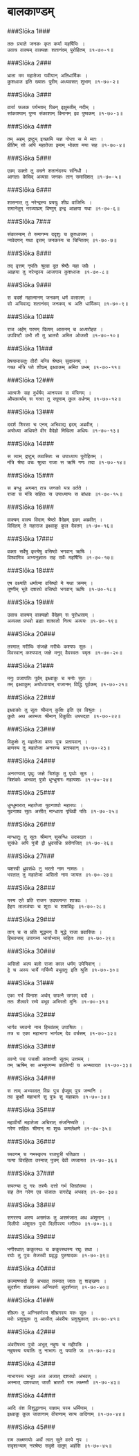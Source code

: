 बालकाण्डम्
===============================


###Slōka 1###


    ततः प्रभाते जनकः कृत कर्मा महर्षिभिः ।
    उवाच वाक्यम् वाक्यज्ञः शतानंदम् पुरोहितम् ॥१-७०-१॥


###Slōka 2###


    भ्राता मम महातेजा यवीयान् अतिधार्मिकः ।
    कुशध्वज इति ख्यातः पुरीम् अध्यवसत् शुभाम् ॥१-७०-२॥


###Slōka 3###


    वार्या फलक पर्यन्ताम् पिबन् इक्षुमतीम् नदीम् ।
    सांकाश्याम् पुण्य संकाशाम् विमानम् इव पुष्पकम् ॥१-७०-३॥


###Slōka 4###


    तम् अहम् द्रष्टुम् इच्छामि यज्ञ गोप्ता स मे मतः ।
    प्रीतिम् सो अपि महातेजा इमाम् भोक्ता मया सह ॥१-७०-४॥


###Slōka 5###


    एवम् उक्तो तु वचने शतानंदस्य संनिधौ ।
    आगताः केचिद् अव्यग्रा जनकः तान् समादिशत् ॥१-७०-५॥


###Slōka 6###


    शासनात् तु नरेन्द्रस्य प्रययुः शीघ्र वाजिभिः ।
    समानेतुम् नरव्याघ्रम् विष्णुम् इन्द्र आज्ञया यथा ॥१-७०-६॥


###Slōka 7###


    संकास्याम् ते समागम्य ददृशुः च कुश्ध्वजम् ।
    न्यवेदयन् यथा वृत्तम् जनकस्य च चिन्तितम् ॥१-७०-७॥


###Slōka 8###


    तद् वृत्तम् नृपतिः श्रुत्वा दूत श्रेष्ठैः महा जवैः ।
    आज्ञया तु नरेन्द्रस्य आजगाम कुशध्वजः ॥१-७०-८॥


###Slōka 9###


    स ददर्श महात्मानम् जनकम् धर्म वत्सलम् ।
    सो अभिवाद्य शतानंदम् जनकम् च अति धार्मिकम् ॥१-७०-९॥


###Slōka 10###


    राज अर्हम् परमम् दिव्यम् आसनम् च अध्यरोहत ।
    उपविष्टौ उभौ तौ तु भ्रातरौ अमित ओजसौ ॥१-७०-१०॥


###Slōka 11###


    प्रेषयामासतुः वीरौ मन्त्रि श्रेष्ठम् सुदामनम् ।
    गच्छ मंत्रि पते शीघ्रम् इक्ष्वाकम् अमित प्रभम् ॥१-७०-११॥


###Slōka 12###


    आत्मजैः सह दुर्धर्षम् आनयस्व स मंत्रिणम् ।
    औपकार्याम् स गत्वा तु रघूणाम् कुल वर्धनम् ॥१-७०-१२॥


###Slōka 13###


    ददर्श शिरसा च एनम् अभिवाद्य इदम् अब्रवीत् ।
    अयोध्या अधिपते वीर वैदेहो मिथिला अधिपः ॥१-७०-१३॥


###Slōka 14###


    स त्वाम् द्रष्टुम् व्यवसितः स उपाध्याय पुरोहितम् ।
    मंत्रि श्रेष्ठ वचः श्रुत्वा राजा स ऋषि गणः तदा ॥१-७०-१४॥


###Slōka 15###


    स बन्धुः अगमत् तत्र जनको यत्र वर्तते ।
    राजा च मंत्रि सहितः स उपाध्यायः स बांधवः ॥१-७०-१५॥


###Slōka 16###


    वाक्यम् वाक्य विदाम् श्रेष्ठो वैदेहम् इदम् अब्रवीत् ।
    विदितम् ते महाराज इक्ष्वाकु कुल दैवतम् ॥१-७०-१६॥


###Slōka 17###


    वक्ता सर्वेषु कृत्येषु वसिष्ठो भगवान् ऋषिः ।
    विश्वामित्र अभ्यनुज्ञातः सह सर्वैः महर्षिभिः ॥१-७०-१७॥


###Slōka 18###


    एष वक्ष्यति धर्मात्मा वसिष्ठो मे यथा क्रमम् ।
    तूष्णीम् भूते दशरथे वसिष्ठो भगवान् ऋषिः ॥१-७०-१८॥


###Slōka 19###


    उवाच वाक्यम् वाक्यज्ञो वैदेहम् स पुरोधसाम् ।
    अव्यक्त प्रभवो ब्रह्मा शाश्वतो नित्य अव्ययः ॥१-७०-१९॥


###Slōka 20###


    तस्मात् मरीचिः संजज्ञे मरीचेः कश्यपः सुतः ।
    विवस्वान् कश्यपात् जज्ञे मनुर् वैवस्वतः स्मृतः ॥१-७०-२०॥


###Slōka 21###


    मनुः प्रजापतिः पूर्वम् इक्ष्वाकुः च मनोः सुतः ।
    तम् इक्ष्वाकुम् अयोध्यायाम् राजानम् विद्धि पूर्वकम् ॥१-७०-२१॥


###Slōka 22###


    इक्ष्वाकोः तु सुतः श्रीमान् कुक्षिः इति एव विश्रुतः ।
    कुक्षेः अथ आत्मजः श्रीमान् विकुक्षिः उपपद्यत ॥१-७०-२२॥


###Slōka 23###


    विकुक्षेः तु महातेजा बाणः पुत्रः प्रतापवान् ।
    बाणस्य तु महातेजा अनरण्यः प्रतापवान् ॥१-७०-२३॥


###Slōka 24###


    अनरण्यात् पृथुः जज्ञे त्रिशंकुः तु पृथोः सुतः ।
    त्रिशंकोः अभवत् पुत्रो धुन्धुमारः महायशाः ॥१-७०-२४॥


###Slōka 25###


    धुन्धुमारात् महातेजा युवनाश्वो महारथः ।
    युवनाश्व सुतः असीत् मान्धाता पृथिवी पतिः ॥१-७०-२५॥


###Slōka 26###


    मान्धातुः तु सुतः श्रीमान् सुसन्धिः उदपद्यत ।
    सुसंधेः अपि पुत्रौ द्वौ ध्रुवसंधिः प्रसेनजित् ॥१-७०-२६॥


###Slōka 27###


    यशस्वी ध्रुवसंधेः तु भरतो नाम नामतः ।
    भरतात् तु महातेजा असितो नाम जायत ॥१-७०-२७॥


###Slōka 28###


    यस्य एते प्रति राजन उदपत्यन्त शात्रवः ।
    हैहय तालजंघाः च शूराः च शशबिंद्वः ॥१-७०-२८॥


###Slōka 29###


    तान् च स प्रति युद्ध्यन् वै युद्धे राजा प्रवासितः ।
    हिमवन्तम् उपागम्य भार्याभ्याम् सहितः तदा ॥१-७०-२९॥


###Slōka 30###


    असितो अल्प बलो राजा काल धर्मम् उपेयिवान् ।
    द्वे च अस्य भार्ये गर्भिण्यै बभूवतुः इति श्रुति ॥१-७०-३०॥


###Slōka 31###


    एका गर्भ विनाश अर्थम् सपत्नै सगरम् ददौ ।
    ततः शैलवरे रम्ये बभूव अभिरतो मुनिः ॥१-७०-३१॥


###Slōka 32###


    भार्गव च्यवनो नाम हिमवंतम् उपाश्रितः ।
    तत्र च एका महाभागा भार्गवम् देव वर्चसम् ॥१-७०-३२॥


###Slōka 33###


    ववन्दे पद्म पत्राक्षी कांक्षन्ती सुतम् उत्तमम् ।
    तम् ऋषिम् सा अभ्युपगम्य कालिन्दी च अभ्यवादत ॥१-७०-३३॥


###Slōka 34###


    स ताम् अभ्यवदत् विप्रः पुत्र ईप्सुम् पुत्र जन्मनि ।
    तव कुक्षौ महाभागे सु पुत्रः सु महाबलः ॥१-७०-३४॥


###Slōka 35###


    महावीर्यो महातेजा अचिरात् संजनिष्यति ।
    गरेण सहितः श्रीमान् मा शुचः कमलेक्षणे ॥१-७०-३५॥


###Slōka 36###


    च्यवनम् च नमस्कृत्य राजपुत्री पतिव्रता ।
    पत्या विरहिता तस्मात् पुत्रम् देवी व्यजायत ॥१-७०-३६॥


###Slōka 37###


    सपत्न्या तु गरः तस्यैः दत्तो गर्भ जिघांसया ।
    सह तेन गरेण एव संजातः सगरोइ अभवत् ॥१-७०-३७॥


###Slōka 38###


    सगरस्य अस्य असमंजः तु असमंजात् अथ अंशुमान् ।
    दिलीपो अंशुमतः पुत्रो दिलीपस्य भगीरथः ॥१-७०-३८॥


###Slōka 39###


    भगीरथात् ककुत्स्थः च ककुत्स्थस्य रघुः तथा ।
    रघोः तु पुत्रः तेजस्वी प्रवृद्धः पुरुषादकः ॥१-७०-३९॥


###Slōka 40###


    कल्माषपादो हि अभवत् तस्मात् जातः तु शङ्खणः ।
    सुदर्शनः शंखणस्य अग्निवर्णः सुदर्शनात् ॥१-७०-४०॥


###Slōka 41###


    शीघ्रगः तु अग्निवर्णस्य शीघ्रगस्य मरुः सुतः ।
    मरोः प्रशुश्रुकः तु आसीत् अंबरीषः प्रशुश्रुकात् ॥१-७०-४१॥


###Slōka 42###


    अंबरीषस्य पुत्रो अभूत् नहुषः च महीपतिः ।
    नहुषस्य ययातिः तु नाभागः तु ययाति जः ॥१-७०-४२॥


###Slōka 43###


    नाभागस्य भभूव अज अजात् दशरथो अभवत् ।
    अस्मात् दशरथात् जातौ भ्रातरौ राम लक्ष्मणौ ॥१-७०-४३॥


###Slōka 44###


    आदि वंश विशुद्धानाम् राज्ञाम् परम धर्मिणाम् ।
    इक्ष्वाकु कुल जातानाम् वीराणाम् सत्य वादिनाम् ॥१-७०-४४॥


###Slōka 45###


    राम लक्ष्मणयोः अर्थे त्वत् सुते वरये नृप ।
    सदृशाभ्याम् नरश्रेष्ठ सदृशे दातुम् अर्हसि ॥१-७०-४५॥


